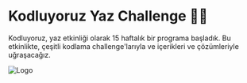 # Kodluyoruz Yaz Challenge 💪🏻
Kodluyoruz, yaz etkinliği olarak 15 haftalık bir programa başladık. Bu etkinlikte, çeşitli kodlama challenge'larıyla ve içerikleri ve çözümleriyle uğraşacağız.


![Logo](https://media.licdn.com/dms/image/D4D16AQFQ4MpyCtDMqQ/profile-displaybackgroundimage-shrink_350_1400/0/1689071646721?e=1694649600&v=beta&t=zfkpESQ__joJJQcalDpTlue9peGN62e3QuoexDLGbKA)

